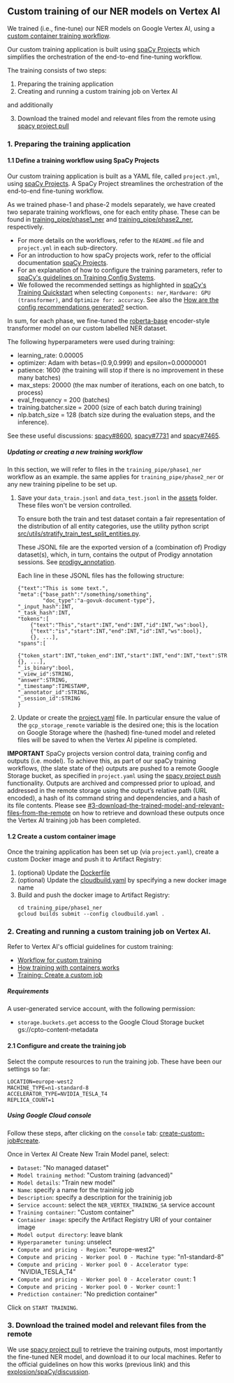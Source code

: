 ## Custom training of our NER models on Vertex AI

We trained (i.e., fine-tune) our NER models on Google Vertex AI, using a [custom container training workflow](https://cloud.google.com/vertex-ai/docs/training/overview#workflow_for_custom_training).

Our custom training application is built using [spaCy Projects](https://spacy.io/usage/projects) which simplifies the orchestration of the end-to-end fine-tuning workflow.

The training consists of two steps:

1. Preparing the training application
2. Creating and running a custom training job on Vertex AI

and additionally

3. Download the trained model and relevant files from the remote using [spacy project pull](https://spacy.io/api/cli#project-pull)


### 1. Preparing the training application

#### 1.1 Define a training workflow using SpaCy Projects

Our custom training application is built as a YAML file, called `project.yml`, using [spaCy Projects](https://spacy.io/usage/projects). A SpaCy Project streamlines the orchestration of the end-to-end fine-tuning workflow.

As we trained phase-1 and phase-2 models separately, we have created two separate training workflows, one for each entity phase. These can be found in [training_pipe/phase1_ner](/training_pipe/phase1_ner/) and [training_pipe/phase2_ner](/training_pipe/phase2_ner/), respectively.

- For more details on the workflows, refer to the `README.md` file and `project.yml` in each sub-directory.
- For an introduction to how spaCy projects work, refer to the official documentation [spaCy Projects](https://spacy.io/usage/projects).
- For an explanation of how to configure the training parameters, refer to [spaCy's guidelines on Training Config Systems](https://spacy.io/usage/training#config).
- We followed the recommended settings as highlighted in [spaCy's Training Quickstart](https://spacy.io/usage/training#quickstart) when selecting `Components: ner`, `Hardware: GPU (transformer)`, and `Optimize for: accuracy`. See also the [How are the config recommendations generated?](https://spacy.io/usage/training#quickstart-source) section.

In sum, for each phase, we fine-tuned the [roberta-base](https://huggingface.co/roberta-base) encoder-style transformer model on our custom labelled NER dataset.

The following hyperparameters were used during training:

- learning_rate: 0.00005
- optimizer: Adam with betas=(0.9,0.999) and epsilon=0.00000001
- patience: 1600 (the training will stop if there is no improvement in these many batches)
- max_steps: 20000 (the max number of iterations, each on one batch, to process)
- eval_frequency = 200 (batches)
- training.batcher.size = 2000 (size of each batch during training)
- nlp.batch_size = 128 (batch size during the evaluation steps, and the inference).

See these useful discussions: [spacy#8600](https://github.com/explosion/spaCy/discussions/8600), [spacy#7731](https://github.com/explosion/spaCy/discussions/7731) and [spacy#7465](https://github.com/explosion/spaCy/discussions/7465).


##### Updating or creating a new training workflow

In this section, we will refer to files in the `training_pipe/phase1_ner` workflow as an example. the same applies for `training_pipe/phase2_ner` or any new training pipeline to be set up.

1. Save your `data_train.jsonl` and `data_test.jsonl` in the [assets](training_pipe/phase1_ner/assets) folder. These files won't be version controlled.

    To ensure both the train and test dataset contain a fair representation of the distribution of all entity categories, use the utility python script [src/utils/stratify_train_test_split_entities.py](/src/utils/stratify_train_test_split_entities.py).

    These JSONL file are the exported version of a (combination of) Prodigy dataset(s), which, in turn, contains the output of Prodigy annotation sessions. See [prodigy_annotation](/prodigy_annotation/).

    Each line in these JSONL files has the following structure:
    ```
    {"text":"This is some text.",
    "meta":{"base_path":"/something/something",
            "doc_type":"a-govuk-document-type"},
    "_input_hash":INT,
    "_task_hash":INT,
    "tokens":[
        {"text":"This","start":INT,"end":INT,"id":INT,"ws":bool},
        {"text":"is","start":INT,"end":INT,"id":INT,"ws":bool},
        {}, ...],
    "spans":[
        {"token_start":INT,"token_end":INT,"start":INT,"end":INT,"text":STRING,"label":STRING}, {}, ...],
    "_is_binary":bool,
    "_view_id":STRING,
    "answer":STRING,
    "_timestamp":TIMESTAMP,
    "_annotator_id":STRING,
    "_session_id":STRING
    }
    ```

2. Update or create the [project.yaml](/training_pipe/phase1_ner/project.yml) file. In particular ensure the value of the `gcp_storage_remote` variable is the desired one; this is the location on Google Storage where the (hashed) fine-tuned model and releted files will be saved to when the Vertex AI pipeline is completed.

**IMPORTANT** SpaCy projects version control data, training config and outputs (i.e. model). To achieve this, as part of our spaCy training workflows, (the slate state of the) outputs are pushed to a remote Google Storage bucket, as specified in `project.yaml` using the [spacy project push](https://spacy.io/api/cli#project-push) functionality. Outputs are archived and compressed prior to upload, and addressed in the remote storage using the output’s relative path (URL encoded), a hash of its command string and dependencies, and a hash of its file contents. Please see [#3-download-the-trained-model-and-relevant-files-from-the-remote](#3-download-the-trained-model-and-relevant-files-from-the-remote) on how to retrieve and download these outputs once the Vertex AI training job has been completed.

#### 1.2 Create a custom container image

Once the training application has been set up (via `project.yaml`), create a custom Docker image and push it to Artifact Registry:

1. (optional) Update the [Dockerfile](/training_pipe/phase1_ner/Dockerfile)
2. (optional) Update the [cloudbuild.yaml](/training_pipe/phase1_ner/cloudbuild.yaml) by specifying a new docker image name
3. Build and push the docker image to Artifact Registry:
    ```shell
    cd training_pipe/phase1_ner
    gcloud builds submit --config cloudbuild.yaml .
    ```


### 2. Creating and running a custom training job on Vertex AI.

Refer to Vertex AI's official guidelines for custom training:
- [Workflow for custom training](https://cloud.google.com/vertex-ai/docs/training/overview#workflow_for_custom_training)
- [How training with containers works](https://cloud.google.com/vertex-ai/docs/training/containers-overview#how_training_with_containers_works)
- [Training: Create a custom job](https://cloud.google.com/vertex-ai/docs/training/create-custom-job#create)


##### Requirements

A user-generated service account, with the following permission:
- `storage.buckets.get` access to the Google Cloud Storage bucket gs://cpto-content-metadata


#### 2.1 Configure and create the training job

Select the compute resources to run the training job. These have been our settings so far:

```
LOCATION=europe-west2
MACHINE_TYPE=n1-standard-8
ACCELERATOR_TYPE=NVIDIA_TESLA_T4
REPLICA_COUNT=1
```

##### Using Google Cloud console

Follow these steps, after clicking on the `console` tab: [create-custom-job#create](https://cloud.google.com/vertex-ai/docs/training/create-custom-job#create).

Once in Vertex AI Create New Train Model panel, select:

- `Dataset`: "No managed dataset"
- `Model training method`: "Custom training (advanced)"
- `Model details`: "Train new model"
- `Name`: specify a name for the traininig job
- `Description`: specify a description for the traininig job
- `Service account`: select the `NER_VERTEX_TRAINING_SA` service account
- `Training container`: "Custom container"
- `Container image`: specify the Artifact Registry URI of your container image
- `Model output directory`: leave blank
- `Hyperparameter tuning`: unselect
- `Compute and pricing - Region`: "europe-west2"
- `Compute and pricing - Worker pool 0 - Machine type`: "n1-standard-8"
- `Compute and pricing - Worker pool 0 - Accelerator type`: "NVIDIA_TESLA_T4"
- `Compute and pricing - Worker pool 0 - Accelerator count`: 1
- `Compute and pricing - Worker pool 0 - Worker count`: 1
- `Prediction container`: "No prediction container"

Click on `START TRAINING`.


### 3. Download the trained model and relevant files from the remote

We use [spacy project pull](https://spacy.io/api/cli#project-pull) to retrieve the training outputs, most importantly the fine-tuned NER model, and download it to our local machines. Refer to the official guidelines on how this works (previous link) and this [explosion/spaCy/discussion](https://github.com/explosion/spaCy/discussions/12238).
